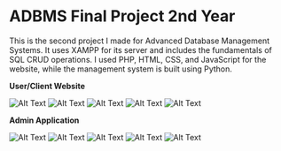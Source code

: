 # ADBMS Final Project 2nd Year

This is the second project I made for Advanced Database Management Systems. It uses XAMPP for its server and includes the fundamentals of SQL CRUD operations. I used PHP, HTML, CSS, and JavaScript for the website, while the management system is built using Python.
<br>


**User/Client Website**

![Alt Text](https://drive.google.com/uc?id=1DTU1UwsF5o58EhsB8EeHbg-f0WJAy7du)
![Alt Text](https://drive.google.com/uc?id=1CDRem74ThFdKksGFAvOU9AJpxj-oWvDm)
![Alt Text](https://drive.google.com/uc?id=1gx_4FK3_whA30G6SLzFO6YQS7X6UDJq5)
![Alt Text](https://drive.google.com/uc?id=1d2wsVaR_ok10JaPfNuVjB9aqawL2BD9q)
![Alt Text](https://drive.google.com/uc?id=1TLdtniuN7igvWb6r61MfR7D4z0yElKI5)

**Admin Application**

![Alt Text](https://drive.google.com/uc?id=1ECCN76MjayGQbW4gtD-C_FlqIjbqeY2U)
![Alt Text](https://drive.google.com/uc?id=1eA4IRmliqxU3Nxz4UgkvrGw9yf4AWJhY)
![Alt Text](https://drive.google.com/uc?id=1o4Kj_c2WgyOT3lmBTiEeFkQMigtigNRc)
![Alt Text](https://drive.google.com/uc?id=15lOHv31c9vzs5ey5orDq9OYB9Nwbt0Tj)
![Alt Text](https://drive.google.com/uc?id=1NKoCkmGv_cC6UfUVyEcIb2L_NjkhZSPo)




